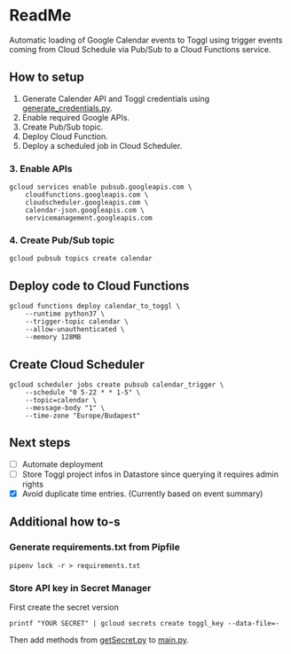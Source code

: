 # ReadMe

Automatic loading of Google Calendar events to Toggl using trigger events coming from Cloud Schedule via Pub/Sub to a Cloud Functions service.

## How to setup

1. Generate Calender API  and Toggl credentials using [generate_credentials.py](generate_credentials.py).
2. Enable required Google APIs.
3. Create Pub/Sub topic.
4. Deploy Cloud Function.
5. Deploy a scheduled job in Cloud Scheduler.

### 3. Enable APIs

```
gcloud services enable pubsub.googleapis.com \
    cloudfunctions.googleapis.com \
    cloudscheduler.googleapis.com \
    calendar-json.googleapis.com \
    servicemanagement.googleapis.com
```

### 4. Create Pub/Sub topic

```
gcloud pubsub topics create calendar
```

## Deploy code to Cloud Functions

```
gcloud functions deploy calendar_to_toggl \
    --runtime python37 \
    --trigger-topic calendar \
    --allow-unauthenticated \
    --memory 128MB
```

## Create Cloud Scheduler

```
gcloud scheduler jobs create pubsub calendar_trigger \
    --schedule "0 5-22 * * 1-5" \
    --topic=calendar \
    --message-body "1" \
    --time-zone "Europe/Budapest"
```

## Next steps
- [ ] Automate deployment
- [ ] Store Toggl project infos in Datastore since querying it requires admin rights
- [x] Avoid duplicate time entries. (Currently based on event summary)

## Additional how to-s
### Generate requirements.txt from Pipfile

```
pipenv lock -r > requirements.txt
```

### Store  API key in Secret Manager


First create the secret version
```
printf "YOUR SECRET" | gcloud secrets create toggl_key --data-file=-
```

Then add methods from [getSecret.py](getSecret.py) to [main.py](main.py).